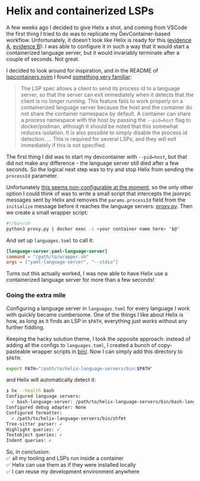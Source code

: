 # Helix and containerized LSPs

A few weeks ago I decided to give Helix a shot, and coming from VSCode the first thing I tried to do was to replicate my DevContainer-based workflow.
Unfortunately, it doesn't look like Helix is ready for this ([evidence A](https://github.com/helix-editor/helix/issues/5454), [evidence B](https://github.com/helix-editor/helix/issues/7472)): I was able to configure it in such a way that it would start a containerized language server, but it would invariably terminate after a couple of seconds. Not great.

I decided to look around for inspiration, and in the README of [lspcontainers.nvim](https://github.com/lspcontainers/lspcontainers.nvim) I found [something very familiar](https://github.com/lspcontainers/lspcontainers.nvim#process-id):

> The LSP spec allows a client to send its process id to a language server, so that the server can exit immediately when it detects that the client is no longer running.
> This feature fails to work properly on a containerized language server because the host and the container do not share the container namespace by default.
> A container can share a process namespace with the host by passing the `--pid=host` flag to docker/podman, although it should be noted that this somewhat reduces isolation.
> It is also possible to simply disable the process id detection.
> ...
> This is required for several LSPs, and they will exit immediately if this is not specified.

The first thing I did was to start my devcontainer with `--pid=host`, but that did not make any difference - the language server still died after a few seconds.
So the logical next step was to try and stop Helix from sending the `processId` parameter.

Unfortunately [this seems non-configurable at the moment](https://github.com/helix-editor/helix/blob/d0218f7e78bc0c3af4b0995ab8bda66b9c542cf3/helix-lsp/src/client.rs#L560), so the only other option I could think of was to write a small script that intercepts the jsonrpc messages sent by Helix and removes the `params.processId` field from the `initialize` message before it reaches the language servers: [proxy.py](./proxy.py).
Then we create a small wrapper script:
```sh
#!/bin/sh
python3 proxy.py | docker exec -i <your container name here> "$@"
```
And set up `languages.toml` to call it:
```toml
[language-server.yaml-language-server]
command = "/path/to/wrapper.sh"
args = ["yaml-language-server", "--stdio"]
````

Turns out this actually worked, I was now able to have Helix use a containerized language server for more than a few seconds!

### Going the extra mile

Configuring a language server in `languages.toml` for every language I work with quickly became cumbersome.
One of the things I like about Helix is how, as long as it finds an LSP in `$PATH`, everything just works without any further fiddling.

Keeping the hacky solution theme, I took the opposite approach: instead of adding all the configs to `languages.toml`, I created a bunch of copy-pasteable wrapper scripts in [bin/](./bin). Now I can simply add this directory to `$PATH`:
```sh
export PATH="/path/to/helix-language-servers/bin:$PATH"
```
and Helix will automatically detect it:
```sh
❯ hx --health bash
Configured language servers:
  ✓ bash-language-server: /path/to/helix-language-servers/bin/bash-language-server
Configured debug adapter: None
Configured formatter:
  ✓ /path/to/helix-language-servers/bin/shfmt
Tree-sitter parser: ✓
Highlight queries: ✓
Textobject queries: ✓
Indent queries: ✓
```

So, in conclusion:  
✅  all my tooling and LSPs run inside a container  
✅  Helix can use them as if they were installed locally  
✅  I can reuse my development environment anywhere  
